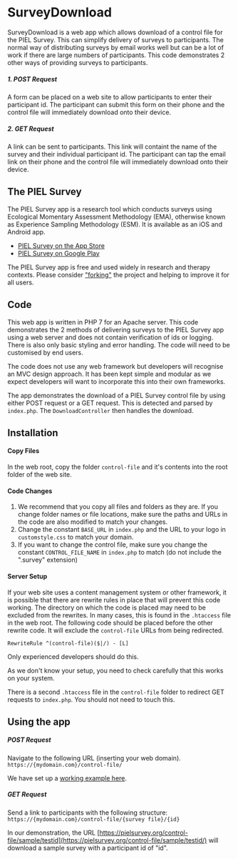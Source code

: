 # SurveyDownload
SurveyDownload is a web app which allows download of a control file for the PIEL Survey. This can simplify delivery of surveys to participants. The normal way of distributing surveys by email works well but can be a lot of work if there are large numbers of participants. This  code demonstrates 2 other ways of providing surveys to participants.

##### 1. POST Request
A form can be placed on a web site to allow participants to enter their participant id. The participant can submit this form on their phone and the control file will immediately download onto their device.

##### 2. GET Request
A link can be sent to participants. This link will containt the name of the survey and their individual participant id. The participant can tap the email link on their phone and the control file will immediately download onto their device.

## The PIEL Survey
The PIEL Survey app is a research tool which conducts surveys using Ecological Momentary Assessment Methodology (EMA), otherwise known as Experience Sampling Methodology (ESM). It is available as an iOS and Android app.

- [PIEL Survey on the App Store](https://itunes.apple.com/au/app/piel-survey/id1257313392?mt=8)
- [PIEL Survey on Google Play](https://play.google.com/store/apps/details?id=au.com.bluejay.pielsurvey)

The PIEL Survey app is free and used widely in research and therapy contexts. Please consider ["forking"](https://help.github.com/en/articles/fork-a-repo) the project and helping to improve it for all users.

## Code
This web app is written in PHP 7 for an Apache server. This code demonstrates the 2 methods  of delivering surveys to the PIEL Survey app using a web server and does not contain verification of ids or logging. There is also only basic styling and error handling. The code  will need to be customised by end users.

The code does not use any web framework but developers will recognise an MVC design approach. It has been kept simple and modular as we expect developers will want to incorporate this into their own frameworks.

The app demonstrates the download of a PIEL Survey control file by using either POST request or a GET request. This is detected and parsed by `index.php`. The `DownloadController` then handles the download.

## Installation
#### Copy Files
In the web root, copy the folder `control-file` and it's contents into the root folder of the web site.

#### Code Changes
1. We recommend that you copy all files and folders as they are. If you change folder names or file locations, make sure the paths and URLs in the code are also modified to match your changes.
2. Change the constant `BASE_URL` in `index.php` and the URL to your logo in `customstyle.css` to match your domain.
3. If you want to change the control file, make sure you change the constant `CONTROL_FILE_NAME` in `index.php` to match (do not include the ".survey" extension)

#### Server Setup
If your web site uses a content management system or other framework, it is possible that there are rewrite rules in place that will prevent this code working. The directory on which the code is placed may need to be excluded from the rewrites. In many cases, this is found in the `.htaccess` file in the web root. The following code should be placed before the other rewrite code. It will exclude the `control-file` URLs from being redirected.
```ApacheConf
RewriteRule ^(control-file)($|/) - [L]
```
Only experienced developers should do this.

As we don't know your setup, you need to check carefully that this works on your system.

There is a second `.htaccess` file in the `control-file` folder to redirect GET requests to `index.php`. You should not need to touch this.

## Using the app
##### POST Request
Navigate to the following URL (inserting your web domain).
`https://{mydomain.com}/control-file/`

We have set up a [working example here](https://pielsurvey.org/control-file/).

##### GET Request
Send a link to participants with the following structure:
`https://{mydomain.com}/control-file/{survey file}/{id}`

In our demonstration, the URL [https://pielsurvey.org/control-file/sample/testid](https://pielsurvey.org/control-file/sample/testid/) will download a sample survey with a participant id of "id".
